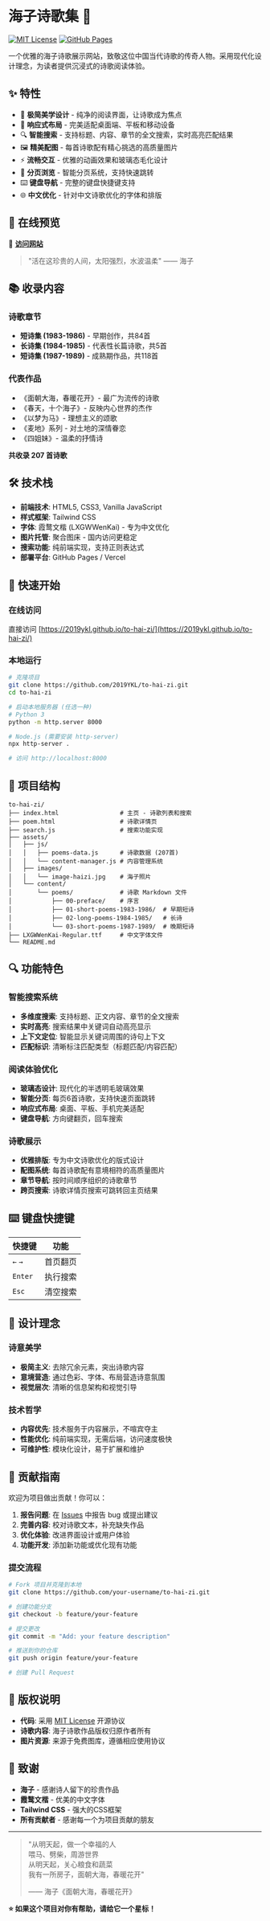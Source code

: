 # 海子诗歌集 🌾

[![MIT License](https://img.shields.io/badge/License-MIT-green.svg)](https://choosealicense.com/licenses/mit/)
[![GitHub Pages](https://img.shields.io/badge/GitHub%20Pages-121013?style=flat&logo=github&logoColor=white)](https://2019ykl.github.io/to-hai-zi/)

一个优雅的海子诗歌展示网站，致敬这位中国当代诗歌的传奇人物。采用现代化设计理念，为读者提供沉浸式的诗歌阅读体验。

## ✨ 特性

- 🎨 **极简美学设计** - 纯净的阅读界面，让诗歌成为焦点
- 📱 **响应式布局** - 完美适配桌面端、平板和移动设备
- 🔍 **智能搜索** - 支持标题、内容、章节的全文搜索，实时高亮匹配结果
- 🖼️ **精美配图** - 每首诗歌配有精心挑选的高质量图片
- ⚡ **流畅交互** - 优雅的动画效果和玻璃态毛化设计
- 📄 **分页浏览** - 智能分页系统，支持快速跳转
- ⌨️ **键盘导航** - 完整的键盘快捷键支持
- 🌐 **中文优化** - 针对中文诗歌优化的字体和排版

## 🌊 在线预览

🔗 **[访问网站](https://2019ykl.github.io/to-hai-zi/)**

> "活在这珍贵的人间，太阳强烈，水波温柔" —— 海子

## 📚 收录内容

### 诗歌章节
- **短诗集 (1983-1986)** - 早期创作，共84首
- **长诗集 (1984-1985)** - 代表性长篇诗歌，共5首  
- **短诗集 (1987-1989)** - 成熟期作品，共118首

### 代表作品
- 《面朝大海，春暖花开》- 最广为流传的诗歌
- 《春天，十个海子》- 反映内心世界的杰作
- 《以梦为马》- 理想主义的颂歌
- 《麦地》系列 - 对土地的深情眷恋
- 《四姐妹》- 温柔的抒情诗

**共收录 207 首诗歌**

## 🛠️ 技术栈

- **前端技术**: HTML5, CSS3, Vanilla JavaScript
- **样式框架**: Tailwind CSS
- **字体**: 霞鹜文楷 (LXGWWenKai) - 专为中文优化
- **图片托管**: 聚合图床 - 国内访问更稳定
- **搜索功能**: 纯前端实现，支持正则表达式
- **部署平台**: GitHub Pages / Vercel

## 🚀 快速开始

### 在线访问
直接访问 [https://2019ykl.github.io/to-hai-zi/](https://2019ykl.github.io/to-hai-zi/)

### 本地运行

```bash
# 克隆项目
git clone https://github.com/2019YKL/to-hai-zi.git
cd to-hai-zi

# 启动本地服务器 (任选一种)
# Python 3
python -m http.server 8000

# Node.js (需要安装 http-server)
npx http-server .

# 访问 http://localhost:8000
```

## 📁 项目结构

```
to-hai-zi/
├── index.html                 # 主页 - 诗歌列表和搜索
├── poem.html                  # 诗歌详情页
├── search.js                  # 搜索功能实现
├── assets/
│   ├── js/
│   │   ├── poems-data.js      # 诗歌数据 (207首)
│   │   └── content-manager.js # 内容管理系统
│   ├── images/
│   │   └── image-haizi.jpg    # 海子照片
│   └── content/
│       └── poems/             # 诗歌 Markdown 文件
│           ├── 00-preface/    # 序言
│           ├── 01-short-poems-1983-1986/  # 早期短诗
│           ├── 02-long-poems-1984-1985/   # 长诗
│           └── 03-short-poems-1987-1989/  # 晚期短诗
├── LXGWWenKai-Regular.ttf     # 中文字体文件
└── README.md
```

## 🔍 功能特色

### 智能搜索系统
- **多维度搜索**: 支持标题、正文内容、章节的全文搜索
- **实时高亮**: 搜索结果中关键词自动高亮显示
- **上下文定位**: 智能显示关键词周围的诗句上下文
- **匹配标识**: 清晰标注匹配类型（标题匹配/内容匹配）

### 阅读体验优化
- **玻璃态设计**: 现代化的半透明毛玻璃效果
- **智能分页**: 每页6首诗歌，支持快速页面跳转
- **响应式布局**: 桌面、平板、手机完美适配
- **键盘导航**: 方向键翻页，回车搜索

### 诗歌展示
- **优雅排版**: 专为中文诗歌优化的版式设计
- **配图系统**: 每首诗歌配有意境相符的高质量图片
- **章节导航**: 按时间顺序组织的诗歌章节
- **跨页搜索**: 诗歌详情页搜索可跳转回主页结果

## ⌨️ 键盘快捷键

| 快捷键 | 功能 |
|--------|------|
| `←` `→` | 首页翻页 |
| `Enter` | 执行搜索 |
| `Esc` | 清空搜索 |

## 🎨 设计理念

### 诗意美学
- **极简主义**: 去除冗余元素，突出诗歌内容
- **意境营造**: 通过色彩、字体、布局营造诗意氛围
- **视觉层次**: 清晰的信息架构和视觉引导

### 技术哲学
- **内容优先**: 技术服务于内容展示，不喧宾夺主
- **性能优化**: 纯前端实现，无需后端，访问速度极快
- **可维护性**: 模块化设计，易于扩展和维护

## 🌟 贡献指南

欢迎为项目做出贡献！你可以：

1. **报告问题**: 在 [Issues](https://github.com/2019YKL/to-hai-zi/issues) 中报告 bug 或提出建议
2. **完善内容**: 校对诗歌文本，补充缺失作品
3. **优化体验**: 改进界面设计或用户体验
4. **功能开发**: 添加新功能或优化现有功能

### 提交流程
```bash
# Fork 项目并克隆到本地
git clone https://github.com/your-username/to-hai-zi.git

# 创建功能分支
git checkout -b feature/your-feature

# 提交更改
git commit -m "Add: your feature description"

# 推送到你的仓库
git push origin feature/your-feature

# 创建 Pull Request
```

## 📄 版权说明

- **代码**: 采用 [MIT License](https://choosealicense.com/licenses/mit/) 开源协议
- **诗歌内容**: 海子诗歌作品版权归原作者所有
- **图片资源**: 来源于免费图库，遵循相应使用协议

## 🙏 致谢

- **海子** - 感谢诗人留下的珍贵作品
- **霞鹜文楷** - 优美的中文字体
- **Tailwind CSS** - 强大的CSS框架
- **所有贡献者** - 感谢每一个为项目贡献的朋友

---

> "从明天起，做一个幸福的人  
> 喂马、劈柴，周游世界  
> 从明天起，关心粮食和蔬菜  
> 我有一所房子，面朝大海，春暖花开"  
> 
> —— 海子《面朝大海，春暖花开》

**⭐ 如果这个项目对你有帮助，请给它一个星标！**